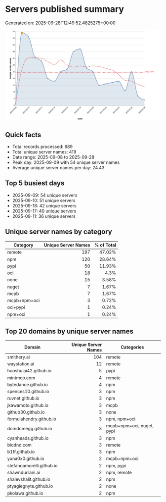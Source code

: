 # Servers published summary

Generated on: 2025-09-28T12:49:52.4825275+00:00

![Unique servers per day](servers-per-day.svg)

## Quick facts
- Total records processed: 689
- Total unique server names: 419
- Date range: 2025-09-08 to 2025-09-28
- Peak day: 2025-09-09 with 54 unique server names
- Average unique server names per day: 24.43

## Top 5 busiest days
- 2025-09-09: 54 unique servers
- 2025-09-10: 51 unique servers
- 2025-09-18: 42 unique servers
- 2025-09-17: 40 unique servers
- 2025-09-11: 36 unique servers

## Unique server names by category

| Category | Unique Server Names | % of Total |
|----------|---------------------:|-----------:|
| remote | 197 | 47.02% |
| npm | 120 | 28.64% |
| pypi | 50 | 11.93% |
| oci | 18 | 4.3% |
| none | 15 | 3.58% |
| nuget | 7 | 1.67% |
| mcpb | 7 | 1.67% |
| mcpb+npm+oci | 3 | 0.72% |
| oci+pypi | 1 | 0.24% |
| npm+oci | 1 | 0.24% |

## Top 20 domains by unique server names

| Domain | Unique Server Names | Categories |
|--------|---------------------:|------------|
| smithery.ai | 104 | remote |
| waystation.ai | 12 | remote |
| huoshuiai42.github.io | 5 | pypi |
| mintmcp.com | 4 | remote |
| bytedance.github.io | 4 | npm |
| spences10.github.io | 3 | npm |
| ruvnet.github.io | 3 | npm |
| jkawamoto.github.io | 3 | mcpb |
| github30.github.io | 3 | none |
| formulahendry.github.io | 3 | npm, npm+oci |
| domdomegg.github.io | 3 | mcpb+npm+oci, nuget, pypi |
| cyanheads.github.io | 3 | npm |
| biodnd.com | 3 | remote |
| b1ff.github.io | 3 | npm |
| yuna0x0.github.io | 2 | mcpb+npm+oci |
| stefanoamorelli.github.io | 2 | npm, pypi |
| shawndurrani.ai | 2 | npm, remote |
| shalevshalit.github.io | 2 | npm |
| ptyagiegnyte.github.io | 2 | none |
| pkolawa.github.io | 2 | npm |
